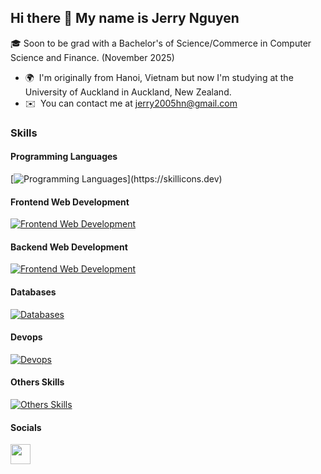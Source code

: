 ## Hi there 👋 My name is Jerry Nguyen

🎓 Soon to be grad with a Bachelor's of Science/Commerce in Computer Science and Finance. (November 2025)

* 🌍  I'm originally from Hanoi, Vietnam but now I'm studying at the University of Auckland in Auckland, New Zealand.
* ✉️  You can contact me at [jerry2005hn@gmail.com](mailto:jerry2005hn@gmail.com)

### Skills

#### Programming Languages
[![Programming Languages](https://skillicons.dev/icons?i=js,ts,py,nodejs,java,)](https://skillicons.dev)

#### Frontend Web Development
[![Frontend Web Development](https://skillicons.dev/icons?i=html,css,react,next,tailwind,vite)](https://skillicons.dev)

#### Backend Web Development
[![Frontend Web Development](https://skillicons.dev/icons?i=express)](https://skillicons.dev)

#### Databases
[![Databases](https://skillicons.dev/icons?i=postgres,mongodb,redis,firebase)](https://skillicons.dev)

#### Devops
[![Devops](https://skillicons.dev/icons?i=docker,postman,git)](https://skillicons.dev)

#### Others Skills
[![Others Skills](https://skillicons.dev/icons?i=figma,discord,npm,pnpm)](https://skillicons.dev)

#### Socials
<p align="left"><a href="https://www.linkedin.com/in/jerrynguyen910" target="_blank" rel="noreferrer"> <picture> <source media="(prefers-color-scheme: dark)" srcset="https://raw.githubusercontent.com/danielcranney/readme-generator/main/public/icons/socials/linkedin-dark.svg" /> <source media="(prefers-color-scheme: light)" srcset="https://raw.githubusercontent.com/danielcranney/readme-generator/main/public/icons/socials/linkedin.svg" /> <img src="https://raw.githubusercontent.com/danielcranney/readme-generator/main/public/icons/socials/linkedin.svg" width="32" height="32" /> </picture> </a></p>
